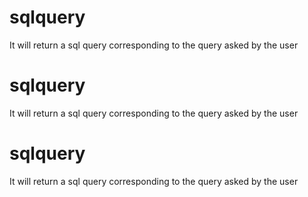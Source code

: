 # sqlquery
It will  return a sql query corresponding to the query asked by the user

# sqlquery
It will  return a sql query corresponding to the query asked by the user

# sqlquery
It will  return a sql query corresponding to the query asked by the user

